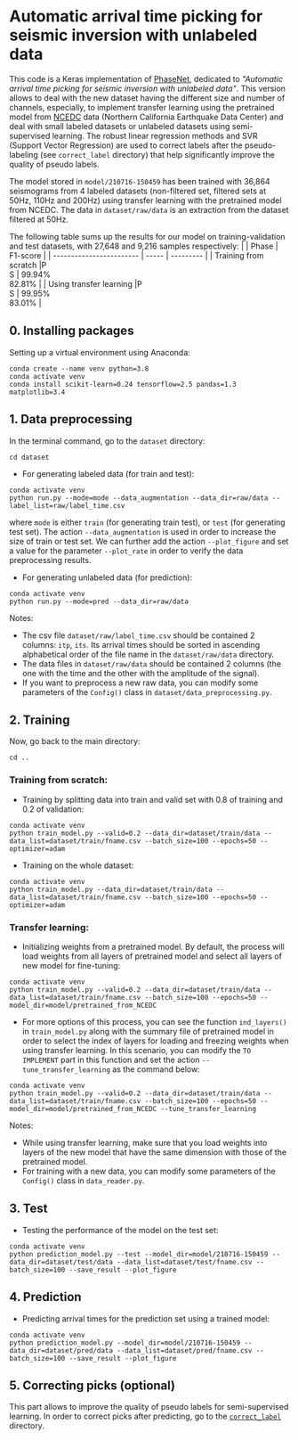 # Automatic arrival time picking for seismic inversion with unlabeled data

This code is a Keras implementation of [PhaseNet](https://github.com/wayneweiqiang/PhaseNet), dedicated to *"Automatic arrival time picking for seismic inversion with unlabeled data"*. This version allows to deal with the new dataset having the different size and number of channels, especially, to implement transfer learning using the pretrained model from [NCEDC](https://ncedc.org/) data (Northern California Earthquake Data Center) and deal with small labeled datasets or unlabeled datasets using semi-supervised learning. The robust linear regression methods and SVR (Support Vector Regression) are used to correct labels after the pseudo-labeling (see `correct_label` directory) that help significantly improve the quality of pseudo labels.

The model stored in `model/210716-150459` has been trained with 36,864 seismograms from 4 labeled datasets (non-filtered set, filtered sets at 50Hz, 110Hz and 200Hz) using transfer learning with the pretrained model from NCEDC. The data in `dataset/raw/data` is an extraction from the dataset filtered at 50Hz.

The following table sums up the results for our model on training-validation and test datasets, with 27,648 and 9,216 samples respectively:
|                          | Phase | F1-score  |
| ------------------------ | ----- | --------- |
| Training from scratch    |P<br>S | 99.94%<br>82.81% |
| Using transfer learning  |P<br>S | 99.95%<br>83.01% |

## 0. Installing packages
Setting up a virtual environment using Anaconda:
```
conda create --name venv python=3.8
conda activate venv
conda install scikit-learn=0.24 tensorflow=2.5 pandas=1.3 matplotlib=3.4
```

## 1. Data preprocessing
In the terminal command, go to the `dataset` directory:
```
cd dataset
```
- For generating labeled data (for train and test):
```
conda activate venv
python run.py --mode=mode --data_augmentation --data_dir=raw/data --label_list=raw/label_time.csv
```
where `mode` is either `train` (for generating train test), or `test` (for generating test set). The action `--data_augmentation` is used in order to increase the size of train or test set. We can further add the action `--plot_figure` and set a value for the parameter `--plot_rate` in order to verify the data preprocessing results.

- For generating unlabeled data (for prediction):
```
conda activate venv
python run.py --mode=pred --data_dir=raw/data
```
Notes:

- The csv file `dataset/raw/label_time.csv` should be contained 2 columns: `itp`, `its`. Its arrival times should be sorted in ascending alphabetical order of the file name in the `dataset/raw/data` directory.
- The data files in `dataset/raw/data` should be contained 2 columns (the one with the time and the other with the amplitude of the signal).
- If you want to preprocess a new raw data, you can modify some parameters of the `Config()` class in `dataset/data_preprocessing.py`.

## 2. Training
Now, go back to the main directory:
```
cd ..
```
### Training from scratch:

- Training by splitting data into train and valid set with 0.8 of training and 0.2 of validation: 
```
conda activate venv
python train_model.py --valid=0.2 --data_dir=dataset/train/data --data_list=dataset/train/fname.csv --batch_size=100 --epochs=50 --optimizer=adam
```
- Training on the whole dataset:
```
conda activate venv
python train_model.py --data_dir=dataset/train/data --data_list=dataset/train/fname.csv --batch_size=100 --epochs=50 --optimizer=adam
```
### Transfer learning:

- Initializing weights from a pretrained model. By default, the process will load weights from all layers of pretrained model and select all layers of new model for fine-tuning: 
```
conda activate venv
python train_model.py --valid=0.2 --data_dir=dataset/train/data --data_list=dataset/train/fname.csv --batch_size=100 --epochs=50 --model_dir=model/pretrained_from_NCEDC
```
- For more options of this process, you can see the function `ind_layers()` in `train_model.py` along with the summary file of pretrained model in order to select the index of layers for loading and freezing weights when using transfer learning. In this scenario, you can modify the `TO IMPLEMENT` part in this function and set the action `--tune_transfer_learning` as the command below:
```
conda activate venv
python train_model.py --valid=0.2 --data_dir=dataset/train/data --data_list=dataset/train/fname.csv --batch_size=100 --epochs=50 --model_dir=model/pretrained_from_NCEDC --tune_transfer_learning
```
Notes:

- While using transfer learning, make sure that you load weights into layers of the new model that have the same dimension with those of the pretrained model.
- For training with a new data, you can modify some parameters of the `Config()` class in `data_reader.py`.

## 3. Test

- Testing the performance of the model on the test set:
```
conda activate venv
python prediction_model.py --test --model_dir=model/210716-150459 --data_dir=dataset/test/data --data_list=dataset/test/fname.csv --batch_size=100 --save_result --plot_figure
```
## 4. Prediction

- Predicting arrival times for the prediction set using a trained model:
```
conda activate venv
python prediction_model.py --model_dir=model/210716-150459 --data_dir=dataset/pred/data --data_list=dataset/pred/fname.csv --batch_size=100 --save_result --plot_figure
```
## 5. Correcting picks (optional)

This part allows to improve the quality of pseudo labels for semi-supervised learning. In order to correct picks after predicting, go to the [`correct_label`](https://github.com/nghitruyen/PhaseNet_keras_version/tree/main/correct_label) directory.
